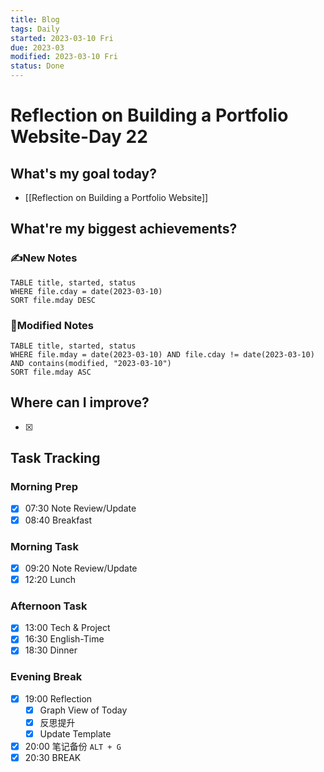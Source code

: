 ```yaml
---
title: Blog
tags: Daily
started: 2023-03-10 Fri
due: 2023-03
modified: 2023-03-10 Fri
status: Done
---
```

# Reflection on Building a Portfolio Website-Day 22
## What's my goal today?
- [[Reflection on Building a Portfolio Website]]
## What're my biggest achievements?
### ✍️New Notes

```dataview
TABLE title, started, status
WHERE file.cday = date(2023-03-10)
SORT file.mday DESC
```

### 📝Modified Notes

```dataview
TABLE title, started, status
WHERE file.mday = date(2023-03-10) AND file.cday != date(2023-03-10) AND contains(modified, "2023-03-10")
SORT file.mday ASC
```

## Where can I improve?
- [x] 
## Task Tracking
### Morning Prep
- [x] 07:30 Note Review/Update
- [x] 08:40 Breakfast
### Morning Task
- [x] 09:20 Note Review/Update
- [x] 12:20 Lunch
### Afternoon Task
- [x] 13:00 Tech & Project
- [x] 16:30 English-Time
- [x] 18:30 Dinner
### Evening Break
- [x] 19:00 Reflection
	- [x] Graph View of Today
	- [x] 反思提升
	- [x] Update Template 
- [x] 20:00 笔记备份 `ALT + G`
- [x] 20:30 BREAK